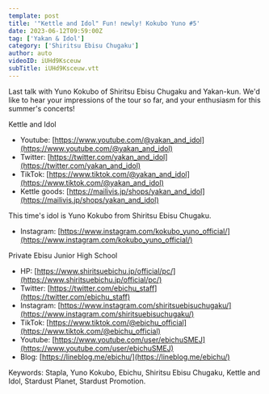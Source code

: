 ```yaml
---
template: post
title: '"Kettle and Idol" Fun! newly! Kokubo Yuno #5'
date: 2023-06-12T09:59:00Z
tag: ['Yakan & Idol']
category: ['Shiritsu Ebisu Chugaku']
author: auto 
videoID: iUHd9Ksceuw
subTitle: iUHd9Ksceuw.vtt
---
```

Last talk with Yuno Kokubo of Shiritsu Ebisu Chugaku and Yakan-kun. We'd like to hear your impressions of the tour so far, and your enthusiasm for this summer's concerts!

Kettle and Idol

- Youtube: [https://www.youtube.com/@yakan_and_idol](https://www.youtube.com/@yakan_and_idol)
- Twitter: [https://twitter.com/yakan_and_idol](https://twitter.com/yakan_and_idol)
- TikTok: [https://www.tiktok.com/@yakan_and_idol](https://www.tiktok.com/@yakan_and_idol)
- Kettle goods: [https://mailivis.jp/shops/yakan_and_idol](https://mailivis.jp/shops/yakan_and_idol)


This time's idol is Yuno Kokubo from Shiritsu Ebisu Chugaku.

- Instagram: [https://www.instagram.com/kokubo_yuno_official/](https://www.instagram.com/kokubo_yuno_official/)

Private Ebisu Junior High School

- HP: [https://www.shiritsuebichu.jp/official/pc/](https://www.shiritsuebichu.jp/official/pc/)
- Twitter: [https://twitter.com/ebichu_staff](https://twitter.com/ebichu_staff)
- Instagram: [https://www.instagram.com/shiritsuebisuchugaku/](https://www.instagram.com/shiritsuebisuchugaku/)
- TikTok: [https://www.tiktok.com/@ebichu_official](https://www.tiktok.com/@ebichu_official)
- Youtube: [https://www.youtube.com/user/ebichuSMEJ](https://www.youtube.com/user/ebichuSMEJ)
- Blog: [https://lineblog.me/ebichu/](https://lineblog.me/ebichu/)

Keywords: Stapla, Yuno Kokubo, Ebichu, Shiritsu Ebisu Chugaku, Kettle and Idol, Stardust Planet, Stardust Promotion.